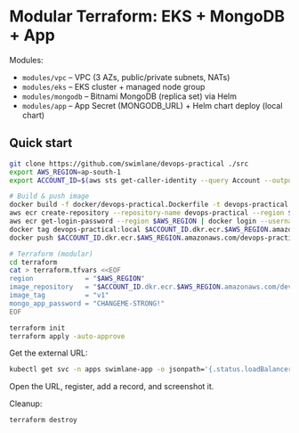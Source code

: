 # Modular Terraform: EKS + MongoDB + App

Modules:
- `modules/vpc` – VPC (3 AZs, public/private subnets, NATs)
- `modules/eks` – EKS cluster + managed node group
- `modules/mongodb` – Bitnami MongoDB (replica set) via Helm
- `modules/app` – App Secret (MONGODB_URL) + Helm chart deploy (local chart)

## Quick start

```bash
git clone https://github.com/swimlane/devops-practical ./src
export AWS_REGION=ap-south-1
export ACCOUNT_ID=$(aws sts get-caller-identity --query Account --output text)

# Build & push image
docker build -f docker/devops-practical.Dockerfile -t devops-practical:local ./src
aws ecr create-repository --repository-name devops-practical --region $AWS_REGION || true
aws ecr get-login-password --region $AWS_REGION | docker login --username AWS --password-stdin $ACCOUNT_ID.dkr.ecr.$AWS_REGION.amazonaws.com
docker tag devops-practical:local $ACCOUNT_ID.dkr.ecr.$AWS_REGION.amazonaws.com/devops-practical:v1
docker push $ACCOUNT_ID.dkr.ecr.$AWS_REGION.amazonaws.com/devops-practical:v1

# Terraform (modular)
cd terraform
cat > terraform.tfvars <<EOF
region             = "$AWS_REGION"
image_repository   = "$ACCOUNT_ID.dkr.ecr.$AWS_REGION.amazonaws.com/devops-practical"
image_tag          = "v1"
mongo_app_password = "CHANGEME-STRONG!"
EOF

terraform init
terraform apply -auto-approve
```

Get the external URL:
```bash
kubectl get svc -n apps swimlane-app -o jsonpath='{.status.loadBalancer.ingress[0].hostname}'; echo
```

Open the URL, register, add a record, and screenshot it.

Cleanup:
```bash
terraform destroy
```
